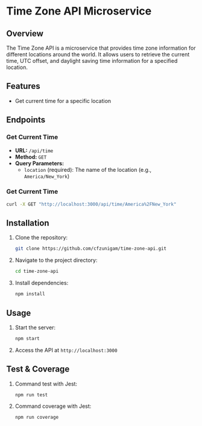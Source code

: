 # Time Zone API Microservice

## Overview
The Time Zone API is a microservice that provides time zone information for different locations around the world. It allows users to retrieve the current time, UTC offset, and daylight saving time information for a specified location.

## Features
- Get current time for a specific location


## Endpoints
### Get Current Time
- **URL:** `/api/time`
- **Method:** `GET`
- **Query Parameters:**
    - `location` (required): The name of the location (e.g., `America/New_York`)

### Get Current Time
```sh
curl -X GET "http://localhost:3000/api/time/America%2FNew_York"
```

## Installation
1. Clone the repository:
     ```sh
     git clone https://github.com/cfzunigam/time-zone-api.git
     ```
2. Navigate to the project directory:
     ```sh
     cd time-zone-api
     ```
3. Install dependencies:
     ```sh
     npm install
     ```

## Usage
1. Start the server:
     ```sh
     npm start
     ```
2. Access the API at `http://localhost:3000`

## Test & Coverage
1. Command test with Jest:
     ```sh
     npm run test
     ```
2. Command coverage with Jest:
     ```sh
     npm run coverage
     ```
